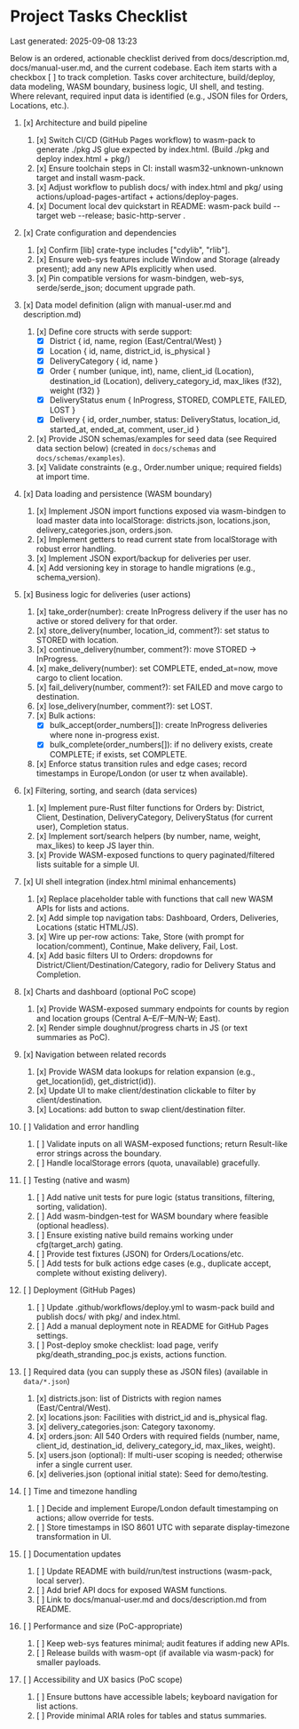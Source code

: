 # Project Tasks Checklist

Last generated: 2025-09-08 13:23

Below is an ordered, actionable checklist derived from docs/description.md, docs/manual-user.md, and the current
codebase. Each item starts with a checkbox [ ] to track completion. Tasks cover architecture, build/deploy, data
modeling, WASM boundary, business logic, UI shell, and testing. Where relevant, required input data is identified (e.g.,
JSON files for Orders, Locations, etc.).

1. [x] Architecture and build pipeline
    1. [x] Switch CI/CD (GitHub Pages workflow) to wasm-pack to generate ./pkg JS glue expected by index.html. (Build
       ./pkg and deploy index.html + pkg/)
    2. [x] Ensure toolchain steps in CI: install wasm32-unknown-unknown target and install wasm-pack.
    3. [x] Adjust workflow to publish docs/ with index.html and pkg/ using actions/upload-pages-artifact +
       actions/deploy-pages.
    4. [x] Document local dev quickstart in README: wasm-pack build --target web --release; basic-http-server .

2. [x] Crate configuration and dependencies
    1. [x] Confirm [lib] crate-type includes ["cdylib", "rlib"].
    2. [x] Ensure web-sys features include Window and Storage (already present); add any new APIs explicitly when used.
    3. [x] Pin compatible versions for wasm-bindgen, web-sys, serde/serde_json; document upgrade path.

3. [x] Data model definition (align with manual-user.md and description.md)
    1. [x] Define core structs with serde support:
        - [x] District { id, name, region (East/Central/West) }
        - [x] Location { id, name, district_id, is_physical }
        - [x] DeliveryCategory { id, name }
        - [x] Order { number (unique, int), name, client_id (Location), destination_id (Location), delivery_category_id,
          max_likes (f32), weight (f32) }
        - [x] DeliveryStatus enum { InProgress, STORED, COMPLETE, FAILED, LOST }
        - [x] Delivery { id, order_number, status: DeliveryStatus, location_id, started_at, ended_at, comment, user_id }
    2. [x] Provide JSON schemas/examples for seed data (see Required data section below) (created in `docs/schemas` and
       `docs/schemas/examples`).
    3. [x] Validate constraints (e.g., Order.number unique; required fields) at import time.

4. [x] Data loading and persistence (WASM boundary)
    1. [x] Implement JSON import functions exposed via wasm-bindgen to load master data into localStorage:
       districts.json, locations.json, delivery_categories.json, orders.json.
    2. [x] Implement getters to read current state from localStorage with robust error handling.
    3. [x] Implement JSON export/backup for deliveries per user.
    4. [x] Add versioning key in storage to handle migrations (e.g., schema_version).

5. [x] Business logic for deliveries (user actions)
    1. [x] take_order(number): create InProgress delivery if the user has no active or stored delivery for that order.
    2. [x] store_delivery(number, location_id, comment?): set status to STORED with location.
    3. [x] continue_delivery(number, comment?): move STORED → InProgress.
    4. [x] make_delivery(number): set COMPLETE, ended_at=now, move cargo to client location.
    5. [x] fail_delivery(number, comment?): set FAILED and move cargo to destination.
    6. [x] lose_delivery(number, comment?): set LOST.
    7. [x] Bulk actions:
        - [x] bulk_accept(order_numbers[]): create InProgress deliveries where none in-progress exist.
        - [x] bulk_complete(order_numbers[]): if no delivery exists, create COMPLETE; if exists, set COMPLETE.
    8. [x] Enforce status transition rules and edge cases; record timestamps in Europe/London (or user tz when
       available).

6. [x] Filtering, sorting, and search (data services)
    1. [x] Implement pure-Rust filter functions for Orders by: District, Client, Destination, DeliveryCategory,
       DeliveryStatus (for current user), Completion status.
    2. [x] Implement sort/search helpers (by number, name, weight, max_likes) to keep JS layer thin.
    3. [x] Provide WASM-exposed functions to query paginated/filtered lists suitable for a simple UI.

7. [x] UI shell integration (index.html minimal enhancements)
    1. [x] Replace placeholder table with functions that call new WASM APIs for lists and actions.
    2. [x] Add simple top navigation tabs: Dashboard, Orders, Deliveries, Locations (static HTML/JS).
    3. [x] Wire up per-row actions: Take, Store (with prompt for location/comment), Continue, Make delivery, Fail, Lost.
    4. [x] Add basic filters UI to Orders: dropdowns for District/Client/Destination/Category, radio for Delivery Status
       and Completion.

8. [x] Charts and dashboard (optional PoC scope)
    1. [x] Provide WASM-exposed summary endpoints for counts by region and location groups (Central A–E/F–M/N–W; East).
    2. [x] Render simple doughnut/progress charts in JS (or text summaries as PoC).

9. [x] Navigation between related records
    1. [x] Provide WASM data lookups for relation expansion (e.g., get_location(id), get_district(id)).
    2. [x] Update UI to make client/destination clickable to filter by client/destination.
    3. [x] Locations: add button to swap client/destination filter.

10. [ ] Validation and error handling
    1. [ ] Validate inputs on all WASM-exposed functions; return Result-like error strings across the boundary.
    2. [ ] Handle localStorage errors (quota, unavailable) gracefully.

11. [ ] Testing (native and wasm)
    1. [ ] Add native unit tests for pure logic (status transitions, filtering, sorting, validation).
    2. [ ] Add wasm-bindgen-test for WASM boundary where feasible (optional headless).
    3. [ ] Ensure existing native build remains working under cfg(target_arch) gating.
    4. [ ] Provide test fixtures (JSON) for Orders/Locations/etc.
    5. [ ] Add tests for bulk actions edge cases (e.g., duplicate accept, complete without existing delivery).

12. [ ] Deployment (GitHub Pages)
    1. [ ] Update .github/workflows/deploy.yml to wasm-pack build and publish docs/ with pkg/ and index.html.
    2. [ ] Add a manual deployment note in README for GitHub Pages settings.
    3. [ ] Post-deploy smoke checklist: load page, verify pkg/death_stranding_poc.js exists, actions function.

13. [ ] Required data (you can supply these as JSON files) (available in `data/*.json`)
    1. [x] districts.json: list of Districts with region names (East/Central/West).
    2. [x] locations.json: Facilities with district_id and is_physical flag.
    3. [x] delivery_categories.json: Category taxonomy.
    4. [x] orders.json: All 540 Orders with required fields (number, name, client_id, destination_id,
       delivery_category_id, max_likes, weight).
    5. [x] users.json (optional): If multi-user scoping is needed; otherwise infer a single current user.
    6. [x] deliveries.json (optional initial state): Seed for demo/testing.

14. [ ] Time and timezone handling
    1. [ ] Decide and implement Europe/London default timestamping on actions; allow override for tests.
    2. [ ] Store timestamps in ISO 8601 UTC with separate display-timezone transformation in UI.

15. [ ] Documentation updates
    1. [ ] Update README with build/run/test instructions (wasm-pack, local server).
    2. [ ] Add brief API docs for exposed WASM functions.
    3. [ ] Link to docs/manual-user.md and docs/description.md from README.

16. [ ] Performance and size (PoC-appropriate)
    1. [ ] Keep web-sys features minimal; audit features if adding new APIs.
    2. [ ] Release builds with wasm-opt (if available via wasm-pack) for smaller payloads.

17. [ ] Accessibility and UX basics (PoC scope)
    1. [ ] Ensure buttons have accessible labels; keyboard navigation for list actions.
    2. [ ] Provide minimal ARIA roles for tables and status summaries.
